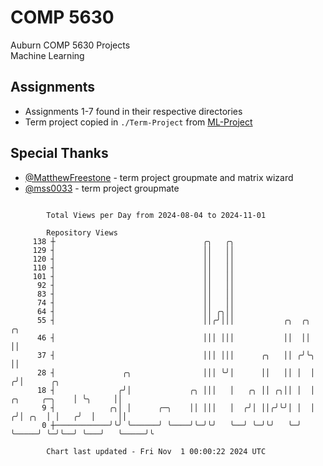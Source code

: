 # COMP 5630
Auburn COMP 5630 Projects  
Machine Learning

## Assignments
- Assignments 1-7 found in their respective directories
- Term project copied in `./Term-Project` from [ML-Project](https://github.com/wumphlett/ML-Project)

## Special Thanks
- [@MatthewFreestone](https://github.com/MatthewFreestone) - term project groupmate and matrix wizard
- [@mss0033](https://github.com/mss0033) - term project groupmate

```

        Total Views per Day from 2024-08-04 to 2024-11-01

        Repository Views
     138 ┼                                 ╭╮   ╭╮
     129 ┤                                 ││   ││
     120 ┤                                 ││   ││
     110 ┤                                 ││   ││
     101 ┤                                 ││   ││
      92 ┤                                 ││   ││
      83 ┤                                 ││   ││
      74 ┤                                 ││   ││
      64 ┤                                 ││ ╭╮││
      55 ┤                                 ││╭╯│││           ╭╮  ╭╮                      ╭╮
      46 ┤                                 │││ │││           ││  ││                      ││
      37 ┤                                 │││ │││      ╭╮   ││ ╭╯╰╮                     ││
      28 ┤               ╭╮                │││ ╰╯│      ││   ││ │  │                    ╭╯│      ╭╮
      18 ┤              ╭╯│             ╭╮ │││   │   ╭╮ ││ ╭╮││ │  │      ╭╮     ╭─╮    │ ╰╮     ││
       9 ┤            ╭╮│ │      ╭─╮    ││ │││   │  ╭╯│ ││╭╯╰╯│ │  │     ╭╯│ ╭╮  │ │   ╭╯  │     ││
       0 ┼────────────╯╰╯ ╰──────╯ ╰────╯╰─╯╰╯   ╰──╯ ╰─╯╰╯   ╰─╯  ╰─────╯ ╰─╯╰──╯ ╰───╯   ╰─────╯╰

        Chart last updated - Fri Nov  1 00:00:22 2024 UTC
        
```
